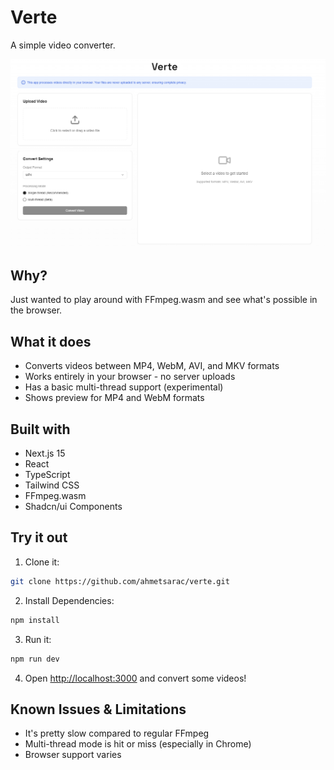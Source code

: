 # Verte 

A simple video converter.

![Verte Screenshot](screenshot.png)

## Why?

Just wanted to play around with FFmpeg.wasm and see what's possible in the browser.

## What it does

- Converts videos between MP4, WebM, AVI, and MKV formats
- Works entirely in your browser - no server uploads
- Has a basic multi-thread support (experimental)
- Shows preview for MP4 and WebM formats

## Built with

- Next.js 15
- React
- TypeScript
- Tailwind CSS
- FFmpeg.wasm
- Shadcn/ui Components

## Try it out

1. Clone it:
```bash
git clone https://github.com/ahmetsarac/verte.git
```

2. Install Dependencies:
```bash
npm install
```

3. Run it:
```bash
npm run dev
```

4. Open [http://localhost:3000](http://localhost:3000) and convert some videos!

## Known Issues & Limitations

- It's pretty slow compared to regular FFmpeg
- Multi-thread mode is hit or miss (especially in Chrome)
- Browser support varies